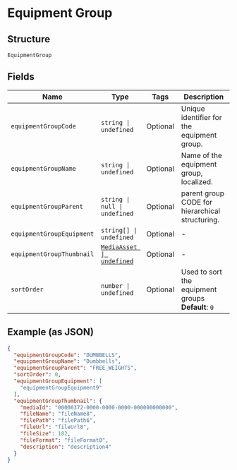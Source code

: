 
# Equipment Group

## Structure

`EquipmentGroup`

## Fields

| Name | Type | Tags | Description |
|  --- | --- | --- | --- |
| `equipmentGroupCode` | `string \| undefined` | Optional | Unique identifier for the equipment group. |
| `equipmentGroupName` | `string \| undefined` | Optional | Name of the equipment group, localized. |
| `equipmentGroupParent` | `string \| null \| undefined` | Optional | parent group CODE for hierarchical structuring. |
| `equipmentGroupEquipment` | `string[] \| undefined` | Optional | - |
| `equipmentGroupThumbnail` | [`MediaAsset \| undefined`](../../doc/models/media-asset.md) | Optional | - |
| `sortOrder` | `number \| undefined` | Optional | Used to sort the equipment groups<br>**Default**: `0` |

## Example (as JSON)

```json
{
  "equipmentGroupCode": "DUMBBELLS",
  "equipmentGroupName": "Dumbbells",
  "equipmentGroupParent": "FREE_WEIGHTS",
  "sortOrder": 0,
  "equipmentGroupEquipment": [
    "equipmentGroupEquipment9"
  ],
  "equipmentGroupThumbnail": {
    "mediaId": "00000372-0000-0000-0000-000000000000",
    "fileName": "fileName8",
    "filePath": "filePath6",
    "fileUrl": "fileUrl8",
    "fileSize": 182,
    "fileFormat": "fileFormat0",
    "description": "description4"
  }
}
```

